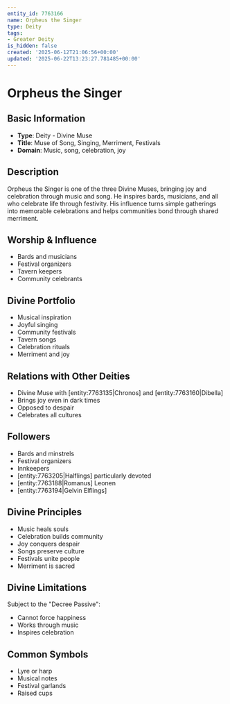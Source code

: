 ```yaml
---
entity_id: 7763166
name: Orpheus the Singer
type: Deity
tags:
- Greater Deity
is_hidden: false
created: '2025-06-12T21:06:56+00:00'
updated: '2025-06-22T13:23:27.781485+00:00'
---
```


# Orpheus the Singer

## Basic Information

- **Type**: Deity - Divine Muse
- **Title**: Muse of Song, Singing, Merriment, Festivals
- **Domain**: Music, song, celebration, joy

## Description

Orpheus the Singer is one of the three Divine Muses, bringing joy and celebration through music and song. He inspires bards, musicians, and all who celebrate life through festivity. His influence turns simple gatherings into memorable celebrations and helps communities bond through shared merriment.

## Worship & Influence

- Bards and musicians
- Festival organizers
- Tavern keepers
- Community celebrants

## Divine Portfolio

- Musical inspiration
- Joyful singing
- Community festivals
- Tavern songs
- Celebration rituals
- Merriment and joy

## Relations with Other Deities

- Divine Muse with [entity:7763135|Chronos] and [entity:7763160|Dibella]
- Brings joy even in dark times
- Opposed to despair
- Celebrates all cultures

## Followers

- Bards and minstrels
- Festival organizers
- Innkeepers
- [entity:7763205|Halflings] particularly devoted
- [entity:7763188|Romanus] Leonen
- [entity:7763194|Gelvin Elflings]

## Divine Principles

- Music heals souls
- Celebration builds community
- Joy conquers despair
- Songs preserve culture
- Festivals unite people
- Merriment is sacred

## Divine Limitations

Subject to the "Decree Passive":

- Cannot force happiness
- Works through music
- Inspires celebration

## Common Symbols

- Lyre or harp
- Musical notes
- Festival garlands
- Raised cups